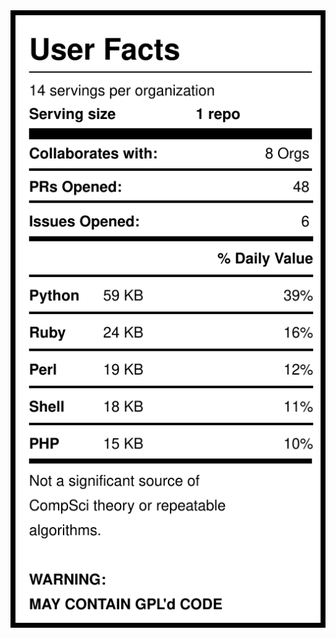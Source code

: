 <!-- <img src="comic.png" align="center" alt="banner:"> -->

<img src="https://raw.githubusercontent.com/lbonanomi/lbonanomi/main/label.svg" align="left" alt="user statistics"/>
